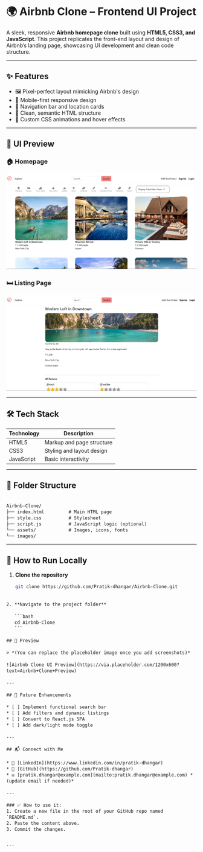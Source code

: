 # 🌍 Airbnb Clone – Frontend UI Project

A sleek, responsive **Airbnb homepage clone** built using **HTML5, CSS3, and JavaScript**. This project replicates the front-end layout and design of Airbnb’s landing page, showcasing UI development and clean code structure.

---

## ✨ Features

- 🖼️ Pixel-perfect layout mimicking Airbnb's design
- 📱 Mobile-first responsive design
- 🧭 Navigation bar and location cards
- 🧹 Clean, semantic HTML structure
- 🎨 Custom CSS animations and hover effects

---
## 📸 UI Preview

### 🏠 Homepage
![Homepage](./assets/screenshots/homepage.png)

### 🛏️ Listing Page
![Listing Page](./assets/screenshots/Listing.png)

---
## 🛠️ Tech Stack

| Technology | Description              |
|------------|--------------------------|
| HTML5      | Markup and page structure |
| CSS3       | Styling and layout design |
| JavaScript | Basic interactivity       |

---

## 📂 Folder Structure

```

Airbnb-Clone/
├── index.html         # Main HTML page
├── style.css          # Stylesheet
├── script.js          # JavaScript logic (optional)
└── assets/            # Images, icons, fonts
└── images/

````

---

## 🚀 How to Run Locally

1. **Clone the repository**
   ```bash
   git clone https://github.com/Pratik-dhangar/Airbnb-Clone.git
````

2. **Navigate to the project folder**

   ```bash
   cd Airbnb-Clone
   ```

## 📸 Preview

> *(You can replace the placeholder image once you add screenshots)*

![Airbnb Clone UI Preview](https://via.placeholder.com/1200x600?text=Airbnb+Clone+Preview)

---

## 🔮 Future Enhancements

* [ ] Implement functional search bar
* [ ] Add filters and dynamic listings
* [ ] Convert to React.js SPA
* [ ] Add dark/light mode toggle

---

## 📬 Connect with Me

* 🔗 [LinkedIn](https://www.linkedin.com/in/pratik-dhangar)
* 💼 [GitHub](https://github.com/Pratik-dhangar)
* ✉️ [pratik.dhangar@example.com](mailto:pratik.dhangar@example.com) *(update email if needed)*

---

### ✅ How to use it:
1. Create a new file in the root of your GitHub repo named `README.md`.
2. Paste the content above.
3. Commit the changes.


```
